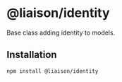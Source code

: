 # @liaison/identity

Base class adding identity to models.

## Installation

```
npm install @liaison/identity
```
